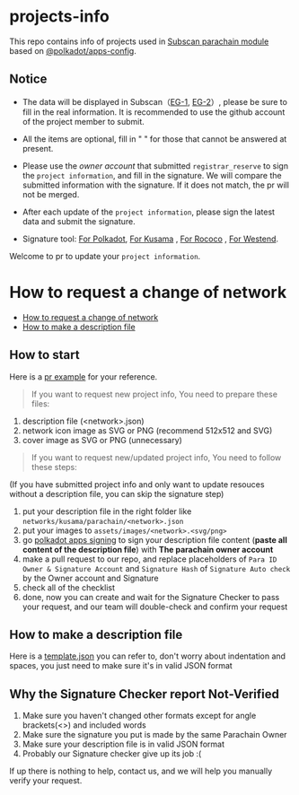 # projects-info

This repo contains info of projects used in [Subscan parachain module](https://rococo.subscan.io/auction_board) based on [@polkadot/apps-config](https://github.com/polkadot-js/apps/tree/master/packages/apps-config).

## Notice

- The data will be displayed in Subscan（[EG-1](https://kusama.subscan.io/parachain/2000?tab=project), [EG-2](https://kusama.subscan.io/crowdloan/2012-3?tab=project)）, please be sure to fill in the real information. It is recommended to use the github account of the project member to submit.

- All the items are optional, fill in " " for those that cannot be answered at present.

- Please use the *owner account* that submitted `registrar_reserve` to sign the `project information`, and fill in the signature. We will compare the submitted information with the signature. If it does not match, the pr will not be merged.

- After each update of the `project information`, please sign the latest data and submit the signature.

- Signature tool: [For Polkadot](https://polkadot.js.org/apps/?rpc=wss%3A%2F%2Frpc.polkadot.io#/signing), [For Kusama](https://polkadot.js.org/apps/?rpc=wss%3A%2F%2Fkusama-rpc.polkadot.io#/signing) , [For Rococo](https://polkadot.js.org/apps/?rpc=wss%3A%2F%2Frococo-rpc.polkadot.io#/signing) , [For Westend](https://polkadot.js.org/apps/?rpc=wss%3A%2F%2Fwestend-rpc.polkadot.io#/signing).

Welcome to pr to update your `project information`.

# How to request a change of network

- [How to request a change of network](#how-to-request-a-change-of-network)
- [How to make a description file](#how-to-make-a-description-file)

## How to start

Here is a [pr example](https://github.com/subscan-explorer/projects-info/pull/58) for your reference.

> If you want to request new project info, You need to prepare these files:

1. description file (\<network\>.json)
2. network icon image as SVG or PNG (recommend 512x512 and SVG)
3. cover image as SVG or PNG (unnecessary)

> If you want to request new/updated project info, You need to follow these steps:

(If you have submitted project info and only want to update resouces without a description file, you can skip the signature step)

1. put your description file in the right folder like `networks/kusama/parachain/<network>.json`
2. put your images to `assets/images/<network>.<svg/png>`
3. go [polkadot apps signing](https://polkadot.js.org/apps/?rpc=wss%3A%2F%2Frpc.polkadot.io#/signing) to sign your description file content (**paste all content of the description file**) with **The parachain owner account**
4. make a pull request to our repo, and replace placeholders of `Para ID Owner & Signature Account` and `Signature Hash` of `Signature Auto check` by the Owner account and Signature
5. check all of the checklist
6. done, now you can create and wait for the Signature Checker to pass your request, and our team will double-check and confirm your request

## How to make a description file

Here is a [template.json](https://github.com/subscan-explorer/projects-info/blob/main/networks/polkadot/parachain/template.json) you can refer to, don't worry about indentation and spaces, you just need to make sure it's in valid JSON format

## Why the Signature Checker report **Not-Verified**

1. Make sure you haven't changed other formats except for angle brackets(\<\>) and included words
2. Make sure the signature you put is made by the same Parachain Owner
3. Make sure your description file is in valid JSON format
4. Probably our Signature checker give up its job :(

If up there is nothing to help, contact us, and we will help you manually verify your request.
